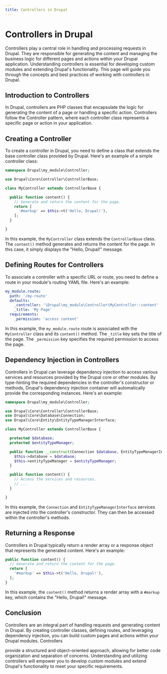 ```yaml
---
title: Controllers in Drupal
---
```

# Controllers in Drupal

Controllers play a central role in handling and processing requests in Drupal. They are responsible for generating the content and managing the business logic for different pages and actions within your Drupal application. Understanding controllers is essential for developing custom modules and extending Drupal's functionality. This page will guide you through the concepts and best practices of working with controllers in Drupal.

## Introduction to Controllers

In Drupal, controllers are PHP classes that encapsulate the logic for generating the content of a page or handling a specific action. Controllers follow the Controller pattern, where each controller class represents a specific page or action in your application.

## Creating a Controller

To create a controller in Drupal, you need to define a class that extends the base controller class provided by Drupal. Here's an example of a simple controller class:

```php
namespace Drupal\my_module\Controller;

use Drupal\Core\Controller\ControllerBase;

class MyController extends ControllerBase {

  public function content() {
    // Generate and return the content for the page.
    return [
      '#markup' => $this->t('Hello, Drupal!'),
    ];
  }

}
```

In this example, the `MyController` class extends the `ControllerBase` class. The `content()` method generates and returns the content for the page. In this case, it simply displays the "Hello, Drupal!" message.

## Defining Routes for Controllers

To associate a controller with a specific URL or route, you need to define a route in your module's routing YAML file. Here's an example:

```yaml
my_module.route:
  path: '/my-route'
  defaults:
    _controller: '\Drupal\my_module\Controller\MyController::content'
    _title: 'My Page'
  requirements:
    _permission: 'access content'
```

In this example, the `my_module.route` route is associated with the `MyController` class and its `content()` method. The `_title` key sets the title of the page. The `_permission` key specifies the required permission to access the page.

## Dependency Injection in Controllers

Controllers in Drupal can leverage dependency injection to access various services and resources provided by the Drupal core or other modules. By type-hinting the required dependencies in the controller's constructor or methods, Drupal's dependency injection container will automatically provide the corresponding instances. Here's an example:

```php
namespace Drupal\my_module\Controller;

use Drupal\Core\Controller\ControllerBase;
use Drupal\Core\Database\Connection;
use Drupal\Core\Entity\EntityTypeManagerInterface;

class MyController extends ControllerBase {

  protected $database;
  protected $entityTypeManager;

  public function __construct(Connection $database, EntityTypeManagerInterface $entityTypeManager) {
    $this->database = $database;
    $this->entityTypeManager = $entityTypeManager;
  }

  public function content() {
    // Access the services and resources.
    // ...
  }

}
```

In this example, the `Connection` and `EntityTypeManagerInterface` services are injected into the controller's constructor. They can then be accessed within the controller's methods.

## Returning a Response

Controllers in Drupal typically return a render array or a response object that represents the generated content. Here's an example:

```php
public function content() {
  // Generate and return the content for the page.
  return [
    '#markup' => $this->t('Hello, Drupal!'),
  ];
}
```

In this example, the `content()` method returns a render array with a `#markup` key, which contains the "Hello, Drupal!" message.

## Conclusion

Controllers are an integral part of handling requests and generating content in Drupal. By creating controller classes, defining routes, and leveraging dependency injection, you can build custom pages and actions within your Drupal modules. Controllers

 provide a structured and object-oriented approach, allowing for better code organization and separation of concerns. Understanding and utilizing controllers will empower you to develop custom modules and extend Drupal's functionality to meet your specific requirements.